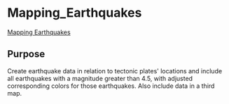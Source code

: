 # Mapping_Earthquakes
[Mapping Earthquakes](./Earthquake_Challenge)
## Purpose
Create earthquake data in relation to tectonic plates' locations and include all earthquakes with a magnitude greater than 4.5, with adjusted corresponding colors for those earthquakes. Also include data in a third map.
